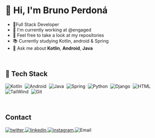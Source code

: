 <h1 align="left"><strong>👋 Hi, I'm Bruno Perdoná</strong></h1>

- 💚Full Stack Developer
- 🧐 I'm currently working at @engaged
- 🔭 Feel free to take a look at my repositories
- 📚 Currently studying Kotlin, android & Spring
- 💬 Ask me about **Kotlin**, **Android**, **Java**

<br>

## 📲 Tech Stack

![Kotlin](https://img.shields.io/badge/-Kotlin-05122A?style=for-the-badge&logo=kotlin)&nbsp;
![Android](https://img.shields.io/badge/-Android-05122A?style=for-the-badge&logo=android)&nbsp;
![Java](https://img.shields.io/badge/-Java-05122A?style=for-the-badge&logo=CoffeeScript)&nbsp;
![Spring](https://img.shields.io/badge/-Spring-05122A?style=for-the-badge&logo=spring)&nbsp;
![Python](https://img.shields.io/badge/-Python-05122A?style=for-the-badge&logo=Python)&nbsp;
![Django](https://img.shields.io/badge/-Django-05122A?style=for-the-badge&logo=Django)&nbsp;
![HTML](https://img.shields.io/badge/-HTML-05122A?style=for-the-badge&logo=HTML5)&nbsp;
![TailWind](https://img.shields.io/badge/-TailWindCSS-05122A?style=for-the-badge&logo=Tailwindcss)&nbsp;
![Git](https://img.shields.io/badge/-Git-05122A?style=for-the-badge&logo=git)&nbsp;


<br>

## Contact

<p align="left">
<a href="https://twitter.com/httpsPerdona" target="_blank">
  <img align="center" src="https://img.shields.io/badge/-Twitter-05122A?style=flat&logo=twitter" alt="twitter"/>  
</a>
<a href="https://www.linkedin.com/in/bruno-perdoná-52b426199/" target="_blank">
  <img align="center" src="https://img.shields.io/badge/-Linkedin-05122A?style=flat&logo=linkedin" alt="linkedin"/>
</a>
<a href="https://www.instagram.com/perdona.jpg/" target="_blank">
 <img align="center" src="https://img.shields.io/badge/-Perdona.jpeg-05122A?style=flat&logo=instagram" alt="instagram"/>
</a>
 <img align="center" src="https://img.shields.io/badge/-bruno15perdona@gmail.com-05122A?style=flat&logo=Gmail" alt="Email"/>
</p>
